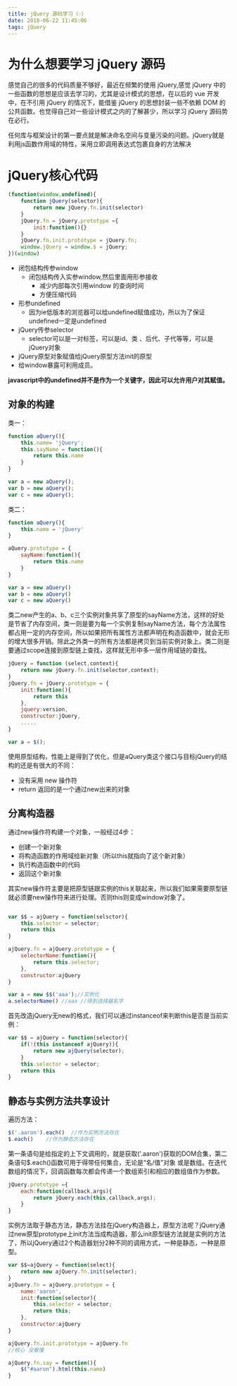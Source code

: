 ```yaml
---
title: jQuery 源码学习（-）
date: 2018-06-22 11:45:06
tags: jQuery
---
```


# 为什么想要学习 jQuery 源码

感觉自己的很多的代码质量不够好，最近在频繁的使用 jQuery,感觉 jQuery 中的一些函数的思想是应该去学习的，尤其是设计模式的思想，在以后的 vue 开发中，在不引用 jQuery 的情况下，能借鉴 jQuery 的思想封装一些不依赖 DOM 的公共函数。也觉得自己对一些设计模式之内的了解甚少，所以学习 jQuery 源码势在必行。

任何库与框架设计的第一要点就是解决命名空间与变量污染的问题。jQuery就是利用js函数作用域的特性，采用立即调用表达式包裹自身的方法解决

<!--more-->

# jQuery核心代码

```javascript
(function(window,undefined){
    function jQuery(selector){
        return new jQuery.fn.init(selector)
    }
    jQuery.fn = jQuery.prototype ={
        init:function(){}
    }
    jQuery.fn.init.prototype = jQuery.fn;
    window.jQuery = window.$ = jQuery;
})(window)
```

- 闭包结构传参window
    - 闭包结构传入实参window,然后里面用形参接收
        - 减少内部每次引用window 的查询时间
        - 方便压缩代码
- 形参undefined
    - 因为ie低版本的浏览器可以给undefined赋值成功，所以为了保证undefined一定是undefined
- jQuery传参selector
    - selector可以是一对标签，可以是id、类 、后代、子代等等，可以是jQuery对象
- jQuery原型对象赋值给jQuery原型方法init的原型
- 给window暴露可利用成员。

**javascript中的undefined并不是作为一个关键字，因此可以允许用户对其赋值。**

## 对象的构建

类一：

```javascript
function aQuery(){
    this.name= 'jQuery';
    this.sayName = function(){
        return this.name
    }
}

var a = new aQuery();
var b = new aQuery();
var c = new aQuery();
```

类二：

```javascript
function aQuery(){
    this.name = 'jQuery'
}

aQuery.prototype = {
    sayName:function(){
        return this.name
    }
}

var a = new aQuery()
var b = new aQuery()
var c = new aQuery()

```

类二new产生的a、b、c三个实例对象共享了原型的sayName方法，这样的好处是节省了内存空间，类一则是要为每一个实例复制sayName方法，每个方法属性都占用一定的内存空间，所以如果把所有属性方法都声明在构造函数中，就会无形的增大很多开销。除此之外类一的所有方法都是拷贝到当前实例对象上。类二则是要通过scope连接到原型链上查找，这样就无形中多一层作用域链的查找。

```javascript
jQuery = function (select,context){
    return new jQuery.fn.init(selector,context);
}
jQuery.fn = jQuery.prototype = {
    init:function(){
        return this
    },
    jquery:version,
    constructor:jQuery,
    .....
}

var a = $();
```

使用原型结构，性能上是得到了优化，但是aQuery类这个接口与目标jQuery的结构的还是有很大的不同：

- 没有采用 new 操作符
- return 返回的是一个通过new出来的对象

## 分离构造器

通过new操作符构建一个对象，一般经过4步：

- 创建一个新对象
- 将构造函数的作用域给新对象（所以this就指向了这个新对象）
- 执行构造函数中的代码
- 返回这个新对象

其实new操作符主要是把原型链跟实例的this关联起来，所以我们如果需要原型链就必须要new操作符来进行处理。否则this则变成window对象了。

```javascript

var $$ = ajQuery = function(selsctor){
    this.selector = selector;
    return this
}

ajQuery.fn = ajQuery.prototype = {
    selectorName:function(){
        return this.selector;
    },
    constructor:ajQuery
}

var a = new $$('aaa');//实例化
a.selectorName() //aaa //得到选择器名字

```

首先改造jQuery无new的格式，我们可以通过instanceof来判断this是否是当前实例：

```javascript
var $$ = ajQuery = function(selector){
    if(!(this instanceof ajQuery)){
        return new ajQuery(selector);
    }
    this.selector = selector;
    return this
}
```

## 静态与实例方法共享设计

遍历方法：

```javascript
$('.aaron').each()  //作为实例方法存在
$.each()    //作为静态方法存在
```

第一条语句是给指定的上下文调用的，就是获取('.aaron')获取的DOM合集，第二条语句$.each()函数可用于得带任何集合，无论是“名/值”对象 或是数组。在迭代数组的情况下，回调函数每次都会传递一个数组索引和相应的数组值作为参数。

```javascript
jQuery.prototype ={
    each:function(callback,args){
        return jQuery.each(this,callback,args);
    }
}
```

实例方法取于静态方法，静态方法挂在jQuery构造器上，原型方法呢？jQuery通过new原型prototype上init方法当成构造器，那么init原型链方法就是实例的方法了，所以jQuery通过2个构造器划分2种不同的调用方式，一种是静态，一种是原型。

```javascript
var $$=ajQuery = function(select){
    return new ajQuery.fn.init(selector);
}
ajQuery.fn = ajQuery.prototype = {
    name:'aaron',
    init:function(selector){
        this.selector = selector;
        return this;
    },
    constructor:ajQuery
}

ajQuery.fn.init.prototype = ajQuery.fn 
//核心 没看懂

ajQuery.fn.say = function(){
    $("#aaron").html(this.name)
}

```
